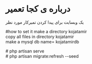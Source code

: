 # درباره ی کجا تعمیر

یک وبسایت برای پیدا کردن تمیرکار مورد نظر



#how to set it
make a directory kojatamir<br>
copy all files in directory kojatamir<br>
make a mysql db name= kojatamirdb <br>

\# php artisan serve<br>
\# php artisan migrate:refresh --seed   <br>
